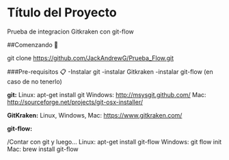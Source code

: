 # Título del Proyecto
Prueba de integracion Gitkraken con git-flow

##Comenzando 🚀

git clone https://github.com/JackAndrewG/Prueba_Flow.git

###Pre-requisitos 📋
-Instalar git
-instalar Gitkraken
-instalar git-flow (en caso de no tenerlo) 

**git:**
Linux: apt-get install git
Windows: http://msysgit.github.com/
Mac: http://sourceforge.net/projects/git-osx-installer/

**GitKraken:**
Linux, Windows, Mac: https://www.gitkraken.com/

**git-flow:**

/Contar con git y luego...
Linux: apt-get install git-flow
Windows:  git flow init
Mac: brew install git-flow